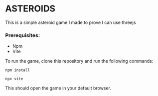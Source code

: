 # ASTEROIDS
This is a simple asteroid game I made to prove I can use threejs

### Prerequisites: 
- Npm
- Vite

To run the game, clone this repository and run the following commands:

```npm install``` 

```npx vite```

This should open the game in your default browser. 

